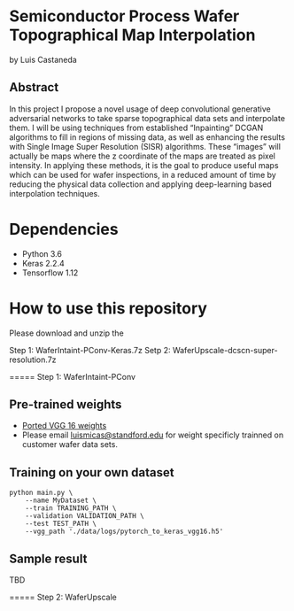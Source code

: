 
# Semiconductor Process Wafer Topographical Map Interpolation

by Luis Castaneda

## Abstract

In this project I propose a novel usage of deep convolutional generative adversarial networks to take sparse topographical data sets and interpolate them. I will be using techniques from established “Inpainting” DCGAN algorithms to fill in regions of missing data, as well as enhancing the results with Single Image Super Resolution (SISR) algorithms. These “images” will actually be maps where the z coordinate of the maps are treated as pixel intensity. In applying these methods, it is the goal to produce useful maps which can be used for wafer inspections, in a reduced amount of time by reducing the physical data collection and applying deep-learning based interpolation techniques.  

# Dependencies
* Python 3.6
* Keras 2.2.4
* Tensorflow 1.12

# How to use this repository

Please download and unzip the 

Step 1: WaferIntaint-PConv-Keras.7z
Setp 2: WaferUpscale-dcscn-super-resolution.7z


=====
Step 1: WaferIntaint-PConv
## Pre-trained weights
* [Ported VGG 16 weights](https://drive.google.com/open?id=1HOzmKQFljTdKWftEP-kWD7p2paEaeHM0)
* Please email luismicas@standford.edu for weight specificly trainned on customer wafer data sets.

## Training on your own dataset
```
python main.py \
    --name MyDataset \
    --train TRAINING_PATH \
    --validation VALIDATION_PATH \
    --test TEST_PATH \
    --vgg_path './data/logs/pytorch_to_keras_vgg16.h5'
```

## Sample result
TBD


=====
Step 2: WaferUpscale

